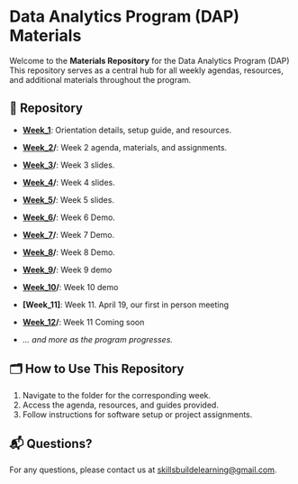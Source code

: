 # Data Analytics Program (DAP) Materials  

Welcome to the **Materials Repository** for the Data Analytics Program (DAP) This repository serves as a central hub for all weekly agendas, resources, and additional materials throughout the program.

## 📂 Repository
- **[Week_1](https://github.com/DAPLearning2025/materials/tree/main/week_1)**: Orientation details, setup guide, and resources.  
- **[Week_2](https://github.com/DAPLearning2025/materials/tree/main/week_2)/**: Week 2 agenda, materials, and assignments.
- **[Week_3](https://github.com/DAPLearning2025/materials/tree/main/week_3/slides)/**: Week 3 slides.
- **[Week_4](https://github.com/DAPLearning2025/materials/tree/main/week_4/slides)/**: Week 4 slides.
- **[Week_5](https://github.com/DAPLearning2025/materials/tree/main/week_5/Slides)/**: Week 5 slides.
- **[Week_6](https://github.com/DAPLearning2025/materials/tree/main/Demos/Python)/**: Week 6 Demo.
- **[Week_7](https://github.com/DAPLearning2025/materials/tree/main/Demos/Python)/**: Week 7 Demo.
- **[Week_8](https://github.com/DAPLearning2025/materials/blob/main/Demos/Python/Demo_Breakout_Rooms2_S.ipynb)/**: Week 8 Demo.
- **[Week_9](https://github.com/DAPLearning2025/materials/blob/main/Demos/Python/DAP_Demo9_IntroToFiles.ipynb)/**: Week 9 demo
- **[Week_10](https://github.com/DAPLearning2025/materials/blob/main/Demos/Python/DAP_Demo9_IntroToFiles.ipynb)/**: Week 10 demo
- **[Week_11]**: Week 11. April 19, our first in person meeting
- **[Week_12]()/**: Week 11 Coming soon
 
- *... and more as the program progresses.*

## 🗂️ How to Use This Repository  
1. Navigate to the folder for the corresponding week.  
2. Access the agenda, resources, and guides provided.  
3. Follow instructions for software setup or project assignments.  

## 📬 Questions?  
For any questions, please contact us at [skillsbuildelearning@gmail.com](mailto:skillsbuildelearning@gmail.com).  
